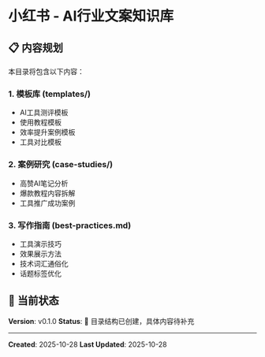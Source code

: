 # 小红书 - AI行业文案知识库

## 📋 内容规划

本目录将包含以下内容：

### 1. 模板库 (templates/)
- AI工具测评模板
- 使用教程模板
- 效率提升案例模板
- 工具对比模板

### 2. 案例研究 (case-studies/)
- 高赞AI笔记分析
- 爆款教程内容拆解
- 工具推广成功案例

### 3. 写作指南 (best-practices.md)
- 工具演示技巧
- 效果展示方法
- 技术词汇通俗化
- 话题标签优化

## 🚧 当前状态

**Version**: v0.1.0
**Status**: 📁 目录结构已创建，具体内容待补充

---

**Created**: 2025-10-28
**Last Updated**: 2025-10-28
